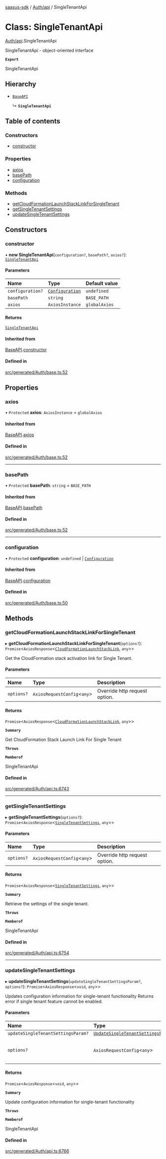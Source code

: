 [saasus-sdk](../README.md) / [Auth/api](../modules/Auth_api.md) / SingleTenantApi

# Class: SingleTenantApi

[Auth/api](../modules/Auth_api.md).SingleTenantApi

SingleTenantApi - object-oriented interface

**`Export`**

SingleTenantApi

## Hierarchy

- [`BaseAPI`](Auth_base.BaseAPI.md)

  ↳ **`SingleTenantApi`**

## Table of contents

### Constructors

- [constructor](Auth_api.SingleTenantApi.md#constructor)

### Properties

- [axios](Auth_api.SingleTenantApi.md#axios)
- [basePath](Auth_api.SingleTenantApi.md#basepath)
- [configuration](Auth_api.SingleTenantApi.md#configuration)

### Methods

- [getCloudFormationLaunchStackLinkForSingleTenant](Auth_api.SingleTenantApi.md#getcloudformationlaunchstacklinkforsingletenant)
- [getSingleTenantSettings](Auth_api.SingleTenantApi.md#getsingletenantsettings)
- [updateSingleTenantSettings](Auth_api.SingleTenantApi.md#updatesingletenantsettings)

## Constructors

### constructor

• **new SingleTenantApi**(`configuration?`, `basePath?`, `axios?`): [`SingleTenantApi`](Auth_api.SingleTenantApi.md)

#### Parameters

| Name | Type | Default value |
| :------ | :------ | :------ |
| `configuration?` | [`Configuration`](Auth_configuration.Configuration.md) | `undefined` |
| `basePath` | `string` | `BASE_PATH` |
| `axios` | `AxiosInstance` | `globalAxios` |

#### Returns

[`SingleTenantApi`](Auth_api.SingleTenantApi.md)

#### Inherited from

[BaseAPI](Auth_base.BaseAPI.md).[constructor](Auth_base.BaseAPI.md#constructor)

#### Defined in

[src/generated/Auth/base.ts:52](https://github.com/saasus-platform/saasus-sdk-javascript/blob/2c78b0a/src/generated/Auth/base.ts#L52)

## Properties

### axios

• `Protected` **axios**: `AxiosInstance` = `globalAxios`

#### Inherited from

[BaseAPI](Auth_base.BaseAPI.md).[axios](Auth_base.BaseAPI.md#axios)

#### Defined in

[src/generated/Auth/base.ts:52](https://github.com/saasus-platform/saasus-sdk-javascript/blob/2c78b0a/src/generated/Auth/base.ts#L52)

___

### basePath

• `Protected` **basePath**: `string` = `BASE_PATH`

#### Inherited from

[BaseAPI](Auth_base.BaseAPI.md).[basePath](Auth_base.BaseAPI.md#basepath)

#### Defined in

[src/generated/Auth/base.ts:52](https://github.com/saasus-platform/saasus-sdk-javascript/blob/2c78b0a/src/generated/Auth/base.ts#L52)

___

### configuration

• `Protected` **configuration**: `undefined` \| [`Configuration`](Auth_configuration.Configuration.md)

#### Inherited from

[BaseAPI](Auth_base.BaseAPI.md).[configuration](Auth_base.BaseAPI.md#configuration)

#### Defined in

[src/generated/Auth/base.ts:50](https://github.com/saasus-platform/saasus-sdk-javascript/blob/2c78b0a/src/generated/Auth/base.ts#L50)

## Methods

### getCloudFormationLaunchStackLinkForSingleTenant

▸ **getCloudFormationLaunchStackLinkForSingleTenant**(`options?`): `Promise`\<`AxiosResponse`\<[`CloudFormationLaunchStackLink`](../interfaces/Auth_api.CloudFormationLaunchStackLink.md), `any`\>\>

Get the CloudFormation stack activation link for Single Tenant.

#### Parameters

| Name | Type | Description |
| :------ | :------ | :------ |
| `options?` | `AxiosRequestConfig`\<`any`\> | Override http request option. |

#### Returns

`Promise`\<`AxiosResponse`\<[`CloudFormationLaunchStackLink`](../interfaces/Auth_api.CloudFormationLaunchStackLink.md), `any`\>\>

**`Summary`**

Get CloudFormation Stack Launch Link For Single Tenant

**`Throws`**

**`Memberof`**

SingleTenantApi

#### Defined in

[src/generated/Auth/api.ts:6743](https://github.com/saasus-platform/saasus-sdk-javascript/blob/2c78b0a/src/generated/Auth/api.ts#L6743)

___

### getSingleTenantSettings

▸ **getSingleTenantSettings**(`options?`): `Promise`\<`AxiosResponse`\<[`SingleTenantSettings`](../interfaces/Auth_api.SingleTenantSettings.md), `any`\>\>

#### Parameters

| Name | Type | Description |
| :------ | :------ | :------ |
| `options?` | `AxiosRequestConfig`\<`any`\> | Override http request option. |

#### Returns

`Promise`\<`AxiosResponse`\<[`SingleTenantSettings`](../interfaces/Auth_api.SingleTenantSettings.md), `any`\>\>

**`Summary`**

Retrieve the settings of the single tenant.

**`Throws`**

**`Memberof`**

SingleTenantApi

#### Defined in

[src/generated/Auth/api.ts:6754](https://github.com/saasus-platform/saasus-sdk-javascript/blob/2c78b0a/src/generated/Auth/api.ts#L6754)

___

### updateSingleTenantSettings

▸ **updateSingleTenantSettings**(`updateSingleTenantSettingsParam?`, `options?`): `Promise`\<`AxiosResponse`\<`void`, `any`\>\>

Updates configuration information for single-tenant functionality Returns error if single tenant feature cannot be enabled.

#### Parameters

| Name | Type | Description |
| :------ | :------ | :------ |
| `updateSingleTenantSettingsParam?` | [`UpdateSingleTenantSettingsParam`](../interfaces/Auth_api.UpdateSingleTenantSettingsParam.md) |  |
| `options?` | `AxiosRequestConfig`\<`any`\> | Override http request option. |

#### Returns

`Promise`\<`AxiosResponse`\<`void`, `any`\>\>

**`Summary`**

Update configuration information for single-tenant functionality

**`Throws`**

**`Memberof`**

SingleTenantApi

#### Defined in

[src/generated/Auth/api.ts:6766](https://github.com/saasus-platform/saasus-sdk-javascript/blob/2c78b0a/src/generated/Auth/api.ts#L6766)
